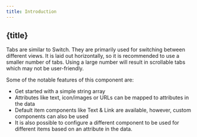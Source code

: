 ```yaml
---
title: Introduction
---
```


## {title}

Tabs are similar to Switch. They are primarily used for switching between different views. It is laid out horizontally, so it is recommended to use a smaller number of tabs. Using a large number will result in scrollable tabs which may not be user-friendly.

Some of the notable features of this component are:

- Get started with a simple string array
- Attributes like text, icon/images or URLs can be mapped to attributes in the data
- Default item components like Text & Link are available, however, custom components can also be used
- It is also possible to configure a different component to be used for different items based on an
  attribute in the data.
